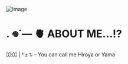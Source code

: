 ![Image](https://github.com/user-attachments/assets/49f71633-f2c2-47f8-8e6e-2346e7123df8)
# **. 𖦹˙— 🫀 ABOUT ME...!?**
⩇⩇:⩇⩇ | ᶻ 𝗓 𐰁 – You can call me Hiroya or Yama
